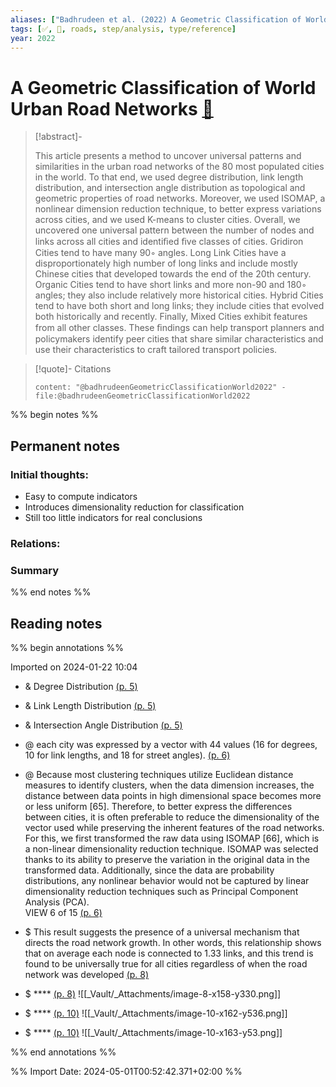 ```yaml
---
aliases: ["Badhrudeen et al. (2022) A Geometric Classification of World Urban Road Networks"]
tags: [✅, 🔹, roads, step/analysis, type/reference]
year: 2022
---
```

# A Geometric Classification of World Urban Road Networks [📖](zotero://select/library/items/WQTHLJVR)

> [!abstract]-
> 
> This article presents a method to uncover universal patterns and similarities in the urban road networks of the 80 most populated cities in the world. To that end, we used degree distribution, link length distribution, and intersection angle distribution as topological and geometric properties of road networks. Moreover, we used ISOMAP, a nonlinear dimension reduction technique, to better express variations across cities, and we used K-means to cluster cities. Overall, we uncovered one universal pattern between the number of nodes and links across all cities and identiﬁed ﬁve classes of cities. Gridiron Cities tend to have many 90◦ angles. Long Link Cities have a disproportionately high number of long links and include mostly Chinese cities that developed towards the end of the 20th century. Organic Cities tend to have short links and more non-90 and 180◦ angles; they also include relatively more historical cities. Hybrid Cities tend to have both short and long links; they include cities that evolved both historically and recently. Finally, Mixed Cities exhibit features from all other classes. These ﬁndings can help transport planners and policymakers identify peer cities that share similar characteristics and use their characteristics to craft tailored transport policies.
> 

> [!quote]- Citations
> 
> ```query
> content: "@badhrudeenGeometricClassificationWorld2022" -file:@badhrudeenGeometricClassificationWorld2022
> ```

%% begin notes %%

## Permanent notes
### Initial thoughts:
- Easy to compute indicators
- Introduces dimensionality reduction for classification
- Still too little indicators for real conclusions

### Relations:


### Summary


%% end notes %%
## Reading notes
%% begin annotations %%

Imported on 2024-01-22 10:04



- & Degree Distribution [(p. 5)](zotero://open-pdf/library/items/BVXECANL?page=5&annotation=K8D8JK86) 
- & Link Length Distribution [(p. 5)](zotero://open-pdf/library/items/BVXECANL?page=5&annotation=CI6F5YXD) 
- & Intersection Angle Distribution [(p. 5)](zotero://open-pdf/library/items/BVXECANL?page=5&annotation=3G9NTYF3) 
- @ each city was expressed by a vector with 44 values (16 for degrees, 10 for link lengths, and 18 for street angles). [(p. 6)](zotero://open-pdf/library/items/BVXECANL?page=6&annotation=BAVQPAPR) 
- @ Because most clustering techniques utilize Euclidean distance measures to identify clusters, when the data dimension increases, the distance between data points in high dimensional space becomes more or less uniform [65]. Therefore, to better express the differences between cities, it is often preferable to reduce the dimensionality of the vector used while preserving the inherent features of the road networks. For this, we first transformed the raw data using ISOMAP [66], which is a non-linear dimensionality reduction technique. ISOMAP was selected thanks to its ability to preserve the variation in the original data in the transformed data. Additionally, since the data are probability distributions, any nonlinear behavior would not be captured by linear dimensionality reduction techniques such as Principal Component Analysis (PCA). <br />
VIEW 6 of 15 [(p. 6)](zotero://open-pdf/library/items/BVXECANL?page=6&annotation=RBZBFHTG) 
- $ This result suggests the presence of a universal mechanism that directs the road network growth. In other words, this relationship shows that on average each node is connected to 1.33 links, and this trend is found to be universally true for all cities regardless of when the road network was developed [(p. 8)](zotero://open-pdf/library/items/BVXECANL?page=8&annotation=4SZHER7P) 

- $ ****  [(p. 8)](zotero://open-pdf/library/items/BVXECANL?page=8&annotation=EQDIWSPZ) ![[_Vault/_Attachments/image-8-x158-y330.png]]



- $ ****  [(p. 10)](zotero://open-pdf/library/items/BVXECANL?page=10&annotation=CM5VRE4F) ![[_Vault/_Attachments/image-10-x162-y536.png]]



- $ ****  [(p. 10)](zotero://open-pdf/library/items/BVXECANL?page=10&annotation=4FCHIIYW) ![[_Vault/_Attachments/image-10-x163-y53.png]]





%% end annotations %%



%% Import Date: 2024-05-01T00:52:42.371+02:00 %%
